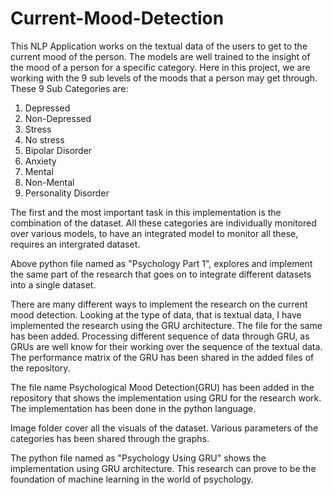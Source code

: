 # Current-Mood-Detection

This NLP Application works on the textual data of the users to get to the current mood of the person.
The models are well trained to the insight of the mood of a person for a specific category. Here in this project, 
we are working with the 9 sub levels of the moods that a person may get through.
These 9 Sub Categories are:
1. Depressed
2. Non-Depressed
3. Stress
4. No stress
5. Bipolar Disorder
6. Anxiety
7. Mental
8. Non-Mental
9. Personality Disorder


The first and the  most important task in this implementation is the combination of the dataset.
All these categories are individually monitored over various models, to have an integrated model to monitor all these, requires an intergrated dataset. 

Above python file named as "Psychology Part 1", explores and implement the same part of the research that goes on to integrate different datasets into a single dataset. 

There are many different ways to implement the research on the current mood detection. Looking at the type of data, that is textual data, I have implemented the research using the GRU architecture. The file for the same has been added. 
Processing different sequence of data through GRU, as GRUs are well know for their working over the sequence of the textual data. 
The performance matrix of the GRU has been shared in the added files of the repository. 

The file name Psychological Mood Detection(GRU) has been added in the repository that shows the implementation using GRU for the research work.
The implementation has been done in the python language. 

Image  folder cover all the visuals of the dataset. Various parameters of the categories has been shared through the graphs.

The python file named as "Psychology Using GRU" shows the implementation using GRU architecture. 
This research can prove to be the foundation of machine learning in the world of psychology.


